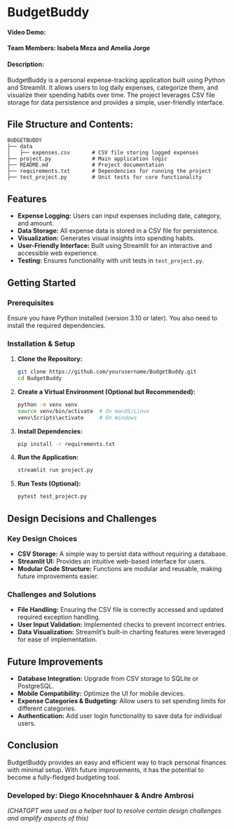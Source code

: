 # BudgetBuddy

#### Video Demo: <URL HERE>

#### Team Members: Isabela Meza and Amelia Jorge

#### Description:
BudgetBuddy is a personal expense-tracking application built using Python and Streamlit. It allows users to log daily expenses, categorize them, and visualize their spending habits over time. The project leverages CSV file storage for data persistence and provides a simple, user-friendly interface.

## File Structure and Contents:

```
BUDGETBUDDY
├── data
│   ├── expenses.csv       # CSV file storing logged expenses
├── project.py             # Main application logic
├── README.md              # Project documentation
├── requirements.txt       # Dependencies for running the project
├── test_project.py        # Unit tests for core functionality
```

## Features

- **Expense Logging:** Users can input expenses including date, category, and amount.
- **Data Storage:** All expense data is stored in a CSV file for persistence.
- **Visualization:** Generates visual insights into spending habits.
- **User-Friendly Interface:** Built using Streamlit for an interactive and accessible web experience.
- **Testing:** Ensures functionality with unit tests in `test_project.py`.

## Getting Started

### Prerequisites
Ensure you have Python installed (version 3.10 or later). You also need to install the required dependencies.

### Installation & Setup

1. **Clone the Repository:**
   ```bash
   git clone https://github.com/yourusername/BudgetBuddy.git
   cd BudgetBuddy
   ```

2. **Create a Virtual Environment (Optional but Recommended):**
   ```bash
   python -m venv venv
   source venv/bin/activate  # On macOS/Linux
   venv\Scripts\activate     # On Windows
   ```

3. **Install Dependencies:**
   ```bash
   pip install -r requirements.txt
   ```

4. **Run the Application:**
   ```bash
   streamlit run project.py
   ```

5. **Run Tests (Optional):**
   ```bash
   pytest test_project.py
   ```

## Design Decisions and Challenges

### Key Design Choices
- **CSV Storage:** A simple way to persist data without requiring a database.
- **Streamlit UI:** Provides an intuitive web-based interface for users.
- **Modular Code Structure:** Functions are modular and reusable, making future improvements easier.

### Challenges and Solutions
- **File Handling:** Ensuring the CSV file is correctly accessed and updated required exception handling.
- **User Input Validation:** Implemented checks to prevent incorrect entries.
- **Data Visualization:** Streamlit’s built-in charting features were leveraged for ease of implementation.

## Future Improvements
- **Database Integration:** Upgrade from CSV storage to SQLite or PostgreSQL.
- **Mobile Compatibility:** Optimize the UI for mobile devices.
- **Expense Categories & Budgeting:** Allow users to set spending limits for different categories.
- **Authentication:** Add user login functionality to save data for individual users.

## Conclusion
BudgetBuddy provides an easy and efficient way to track personal finances with minimal setup. With future improvements, it has the potential to become a fully-fledged budgeting tool.

### Developed by: Diego Knocehnhauer & Andre Ambrosi

*(CHATGPT was used as a helper tool to resolve certain design challenges and amplify aspects of this)*